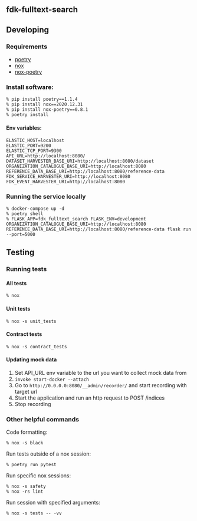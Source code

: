 fdk-fulltext-search
---------------------


## Developing
### Requirements
- [poetry](https://python-poetry.org/)
- [nox](https://nox.thea.codes/en/stable/)
- [nox-poetry](https://pypi.org/project/nox-poetry/)

### Install software:
```
% pip install poetry==1.1.4
% pip install nox==2020.12.31
% pip install nox-poetry==0.8.1
% poetry install
```
#### Env variables:
```
ELASTIC_HOST=localhost
ELASTIC_PORT=9200
ELASTIC_TCP_PORT=9300
API_URL=http://localhost:8080/
DATASET_HARVESTER_BASE_URI=http://localhost:8080/dataset
ORGANIZATION_CATALOGUE_BASE_URI=http://localhost:8080
REFERENCE_DATA_BASE_URI=http://localhost:8080/reference-data
FDK_SERVICE_HARVESTER_URI=http://localhost:8080
FDK_EVENT_HARVESTER_URI=http://localhost:8080
```

### Running the service locally

```
% docker-compose up -d
% poetry shell
% FLASK_APP=fdk_fulltext_search FLASK_ENV=development ORGANIZATION_CATALOGUE_BASE_URI=http://localhost:8080 REFERENCE_DATA_BASE_URI=http://localhost:8080/reference-data flask run --port=5000
```
## Testing
### Running tests
#### All tests
```
% nox
```
#### Unit tests
```
% nox -s unit_tests
```
#### Contract tests
```
% nox -s contract_tests
```
#### Updating mock data
1. Set API_URL env variable to the url you want to collect mock data from
2. `invoke start-docker --attach`
2. Go to `http://0.0.0.0:8080/__admin/recorder/` and start recording with target url
3. Start the application and run an http request to POST /indices
4. Stop recording

### Other helpful commands

Code formatting:
```
% nox -s black
```

Run tests outside of a nox session:
```
% poetry run pytest
```

Run specific nox sessions:
```
% nox -s safety
% nox -rs lint
```

Run session with specified arguments:
```
% nox -s tests -- -vv
```

